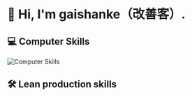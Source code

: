 <!--
## Hi there 👋

**jofeel/jofeel** is a ✨ _special_ ✨ repository because its `README.md` (this file) appears on your GitHub profile.

Here are some ideas to get you started:

- 🔭 I’m currently working on ...
- 🌱 I’m currently learning ...
- 👯 I’m looking to collaborate on ...
- 🤔 I’m looking for help with ...
- 💬 Ask me about ...
- 📫 How to reach me: ...
- 😄 Pronouns: ...
- ⚡ Fun fact: ...
-->

# 👋 Hi, I'm gaishanke（改善客）.

## 💻 Computer Skills

![Computer Skills](https://skillicons.dev/icons?i=ai,pr,ps,html,css,py&perline=3)


## 🛠️ Lean production skills



